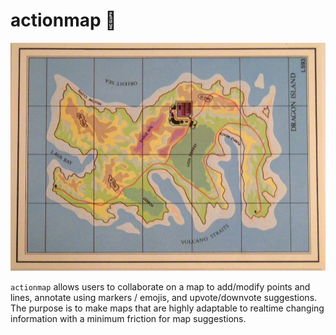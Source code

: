# actionmap 👊

![](map.png)

`actionmap` allows users to collaborate on a map to add/modify points and lines, annotate using markers / emojis, and upvote/downvote suggestions. The purpose is to make maps that are highly adaptable to realtime changing information with a minimum friction for map suggestions.
